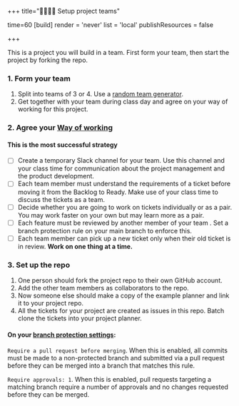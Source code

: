 +++
title="🫱🏽‍🫲🏾 Setup project teams"

time=60
[build]
  render = 'never'
  list = 'local'
  publishResources = false

+++

This is a project you will build in a team. First form your team, then start the project by forking the repo.

### 1. Form your team

1. Split into teams of 3 or 4. Use a [random team generator](https://www.randomlists.com/team-generator).
1. Get together with your team during class day and agree on your way of working for this project.

### 2. Agree your [Way of working](https://www.atlassian.com/practices)

#### This is the most successful strategy

- [ ] Create a temporary Slack channel for your team. Use this channel and your class time for communication about the project management and the product development.
- [ ] Each team member must understand the requirements of a ticket before moving it from the Backlog to Ready. Make use of your class time to discuss the tickets as a team.
- [ ] Decide whether you are going to work on tickets individually or as a pair. You may work faster on your own but may learn more as a pair.
- [ ] Each feature must be reviewed by another member of your team . Set a branch protection rule on your main branch to enforce this.
- [ ] Each team member can pick up a new ticket only when their old ticket is in review. **Work on one thing at a time.**

### 3. Set up the repo

1. One person should fork the project repo to their own GitHub account.
2. Add the other team members as collaborators to the repo.
3. Now someone else should make a copy of the example planner and link it to your project repo.
4. All the tickets for your project are created as issues in this repo. Batch clone the tickets into your project planner.

#### On your [branch protection settings](https://docs.github.com/en/repositories/configuring-branches-and-merges-in-your-repository/managing-protected-branches/managing-a-branch-protection-rule#creating-a-branch-protection-rule):

`Require a pull request before merging`. When this is enabled, all commits must be made to a non-protected branch and submitted via a pull request before they can be merged into a branch that matches this rule.

`Require approvals: 1`. When this is enabled, pull requests targeting a matching branch require a number of approvals and no changes requested before they can be merged.
